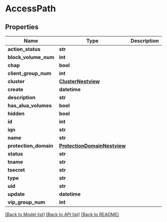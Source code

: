 # AccessPath

## Properties
Name | Type | Description | Notes
------------ | ------------- | ------------- | -------------
**action_status** | **str** |  | [optional] 
**block_volume_num** | **int** |  | [optional] 
**chap** | **bool** |  | [optional] 
**client_group_num** | **int** |  | [optional] 
**cluster** | [**ClusterNestview**](ClusterNestview.md) |  | [optional] 
**create** | **datetime** |  | [optional] 
**description** | **str** |  | [optional] 
**has_alua_volumes** | **bool** |  | [optional] 
**hidden** | **bool** |  | [optional] 
**id** | **int** |  | [optional] 
**iqn** | **str** |  | [optional] 
**name** | **str** |  | [optional] 
**protection_domain** | [**ProtectionDomainNestview**](ProtectionDomainNestview.md) |  | [optional] 
**status** | **str** |  | [optional] 
**tname** | **str** |  | [optional] 
**tsecret** | **str** |  | [optional] 
**type** | **str** |  | [optional] 
**uid** | **str** |  | [optional] 
**update** | **datetime** |  | [optional] 
**vip_group_num** | **int** |  | [optional] 

[[Back to Model list]](../README.md#documentation-for-models) [[Back to API list]](../README.md#documentation-for-api-endpoints) [[Back to README]](../README.md)


